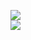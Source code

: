 [![](https://img.shields.io/badge/Made%20With-Github%20Spray-lightgrey.svg?style=for-the-badge&logo=github)](https://github.com/Annihil/github-spray#31727)  
[![](https://i.imgur.com/2DrTn0Z.gif)](https://github.com/Annihil/github-spray)